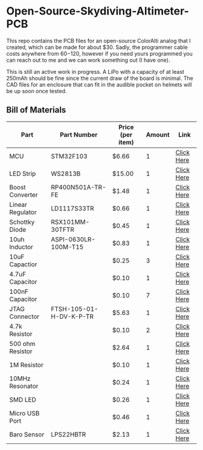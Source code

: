 # Open-Source-Skydiving-Altimeter-PCB

This repo contains the PCB files for an open-source ColorAlti analog that I created, which can be made for about $30. Sadly, the programmer cable costs anywhere from $60-$120, however if you need yours programmed you can reach out to me and we can work something out (I have one).

This is still an active work in progress. A LiPo with a capacity of at least 250mAh should be fine since the current draw of the board is minimal. The CAD files for an enclosure that can fit in the audible pocket on helmets will be up soon once tested.

## Bill of Materials
|Part            |Part Number            |Price (per item)|Amount|Link|
|----------------|-----------------------|----------------|------|----|
|MCU             |STM32F103              |$6.66           |1     |[Click Here](https://www.digikey.com/en/products/detail/stmicroelectronics/STM32F103C8T6/1646338)|
|LED Strip       |WS2813B                |$15.00          |1     |[Click Here](https://www.amazon.com/LOAMLIN-Individually-Addressable-144Pixels-Waterproof/dp/B0BDRCQWWQ/ref=sr_1_30_sspa?crid=3CKX9YASAYWQJ&keywords=ws2813b%2Bled%2Bstrip%2Bhigh%2Bdensity&qid=1681772673&sprefix=ws2813b%2Bled%2Bstrip%2Bhigh%2Bdensity%2Caps%2C69&sr=8-30-spons&spLa=ZW5jcnlwdGVkUXVhbGlmaWVyPUEyUUZPR0xCU1BTRFlNJmVuY3J5cHRlZElkPUEwNDg5NDI1TTdWTUJPUDY0NUJGJmVuY3J5cHRlZEFkSWQ9QTAzMjEyNTgyOTUyUFVVTVlURDdKJndpZGdldE5hbWU9c3BfbXRmJmFjdGlvbj1jbGlja1JlZGlyZWN0JmRvTm90TG9nQ2xpY2s9dHJ1ZQ&th=1)|
|Boost Converter |RP400N501A-TR-FE       |$1.48           |1     |[Click Here](https://www.digikey.com/en/products/detail/nisshinbo-micro-devices-inc/RP400N501A-TR-FE/10244946?s=N4IgTCBcDaIE4AcAsAGFA7ArCgjAQxAF0BfIA)|
|Linear Regulator|LD1117S33TR            |$0.66           |1     |[Click Here](https://www.digikey.com/en/products/detail/stmicroelectronics/LD1117S33TR/585766?s=N4IgTCBcDaIDYBMCMKDsBnAzJgLgJxAF0BfIA)|
|Schottky Diode  |RSX101MM-30TFTR        |$0.45           |1     |[Click Here](https://www.digikey.com/en/products/detail/rohm-semiconductor/RSX101MM-30TFTR/9748173)|
|10uh Inductor   |ASPI-0630LR-100M-T15   |$0.83           |1     |[Click Here](https://www.digikey.com/en/products/detail/abracon-llc/ASPI-0630LR-100M-T15/3059602?s=N4IgTCBcDaIIYGcAOBLAtABgGwGYMBsAnNARgwwFsQBdAXyA)|
|10uF Capactior  |                       |$0.25           |3     |[Click Here](https://www.digikey.com/en/products/detail/murata-electronics/GRM21BR61E106KA73L/2334874)|
|4.7uF Capacitor |                       |$0.10           |1     |[Click Here](https://www.digikey.com/en/products/detail/samsung-electro-mechanics/CL21A475KAQNNNE/3886902)|
|100nF Capacitor |                       |$0.10           |7     |[Click Here](https://www.digikey.com/en/products/detail/yageo/CC0805KRX7R9BB104/302874)|
|JTAG Connector  |FTSH-105-01-H-DV-K-P-TR|$5.63           |1     |[Click Here](https://www.digikey.com/en/products/detail/samtec-inc./FTSH-105-01-H-DV-K-P-TR/9594223?utm_adgroup=Rectangular%20Connectors%20-%20Headers%2C%20Male%20Pins&utm_source=google&utm_medium=cpc&utm_campaign=Shopping_Product_Connectors%2C%20Interconnects_NEW&utm_term=&utm_content=Rectangular%20Connectors%20-%20Headers%2C%20Male%20Pins&gclid=Cj0KCQiAx6ugBhCcARIsAGNmMbh4-y1PB26lYnSIvQfyvOCW9n3EWnzOqesUZbafweeNy_JcrjvtJzoaAvwaEALw_wcB)|
|4.7k Resistor   |                       |$0.10           |2     |[Click Here](https://www.digikey.com/en/products/detail/yageo/RC0402JR-074K7L/726477)|
|500 ohm Resistor|                       |$2.64           |1     |[Click Here](https://www.digikey.com/en/products/detail/vishay-dale/TNPU0805500RAZEN00/6615940)|
|1M Resistor     |                       |$0.10           |1     |[Click Here](https://www.digikey.com/en/products/detail/yageo/RC0805FR-071ML/727445)|
|10MHz Resonator |                       |$0.24           |1     |[Click Here](https://www.digikey.com/en/products/detail/yageo/RC0805FR-071ML/727445)|
|SMD LED         |                       |$0.26           |1     |[Click Here](https://www.digikey.com/en/products/detail/liteon/LTST-C191KRKT/386837)|
|Micro USB Port  |                       |$0.46           |1     |[Click Here](https://www.digikey.com/en/products/detail/amphenol-cs-fci/10118193-0001LF/2785388)|
|Baro Sensor     |LPS22HBTR              |$2.13           |1     |[Click Here](https://www.digikey.com/en/products/detail/stmicroelectronics/LPS22HBTR/5799910)|

